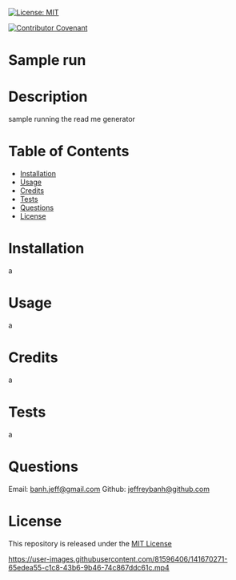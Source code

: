 [![License: MIT](https://img.shields.io/badge/License-MIT-yellow.svg)](https://opensource.org/licenses/MIT)

[![Contributor Covenant](https://img.shields.io/badge/Contributor%20Covenant-2.1-4baaaa.svg)](code_of_conduct.md)
# Sample run

# Description
 sample running the read me generator
# Table of Contents
* [Installation](#Installation)
* [Usage](#Usage)
* [Credits](#Credits)
* [Tests](#Tests)
* [Questions](#Questions)
* [License](#License)

# Installation
 a

# Usage
 a

# Credits
 a

# Tests
 a

# Questions
Email: banh.jeff@gmail.com
Github: jeffreybanh@github.com

# License
 This repository is released under the [MIT License](https://opensource.org/licenses/MIT)



https://user-images.githubusercontent.com/81596406/141670271-65edea55-c1c8-43b6-9b46-74c867ddc61c.mp4

